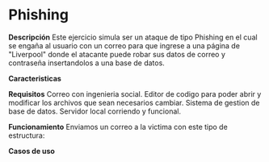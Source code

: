 # Phishing
  **Descripción**
    Este ejercicio simula ser un ataque de tipo Phishing en el cual se engaña al usuario con un correo para que ingrese a una página de "Liverpool" donde el atacante puede         robar sus datos de correo y contraseña insertandolos a una base de datos.
 
  **Caracteristicas**
    
  **Requisitos**
    Correo con ingenieria social.
    Editor de codigo para poder abrir y modificar los archivos que sean necesarios cambiar.
    Sistema de gestion de base de datos.
    Servidor local corriendo y funcional.
 
  **Funcionamiento**
   Enviamos un correo a la victima con este tipo de estructura:
   


  **Casos de uso**
    
